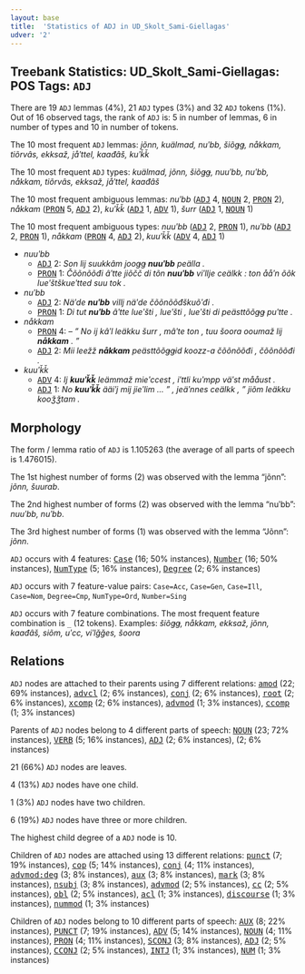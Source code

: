 ```yaml
---
layout: base
title:  'Statistics of ADJ in UD_Skolt_Sami-Giellagas'
udver: '2'
---
```


## Treebank Statistics: UD_Skolt_Sami-Giellagas: POS Tags: `ADJ`

There are 19 `ADJ` lemmas (4%), 21 `ADJ` types (3%) and 32 `ADJ` tokens (1%).
Out of 16 observed tags, the rank of `ADJ` is: 5 in number of lemmas, 6 in number of types and 10 in number of tokens.

The 10 most frequent `ADJ` lemmas: <em>jõnn, kuälmad, nuʹbb, šiõǥǥ, nåkkam, tiõrvâs, ekksaž, jåʹttel, kaađâš, kuʹǩǩ</em>

The 10 most frequent `ADJ` types:  <em>kuälmad, jõnn, šiõǥǥ, nuuʹbb, nuʹbb, nåkkam, tiõrvâs, ekksaž, jåʹttel, kaađâš</em>

The 10 most frequent ambiguous lemmas: <em>nuʹbb</em> (<tt><a href="sms_giellagas-pos-ADJ.html">ADJ</a></tt> 4, <tt><a href="sms_giellagas-pos-NOUN.html">NOUN</a></tt> 2, <tt><a href="sms_giellagas-pos-PRON.html">PRON</a></tt> 2), <em>nåkkam</em> (<tt><a href="sms_giellagas-pos-PRON.html">PRON</a></tt> 5, <tt><a href="sms_giellagas-pos-ADJ.html">ADJ</a></tt> 2), <em>kuʹǩǩ</em> (<tt><a href="sms_giellagas-pos-ADJ.html">ADJ</a></tt> 1, <tt><a href="sms_giellagas-pos-ADV.html">ADV</a></tt> 1), <em>šurr</em> (<tt><a href="sms_giellagas-pos-ADJ.html">ADJ</a></tt> 1, <tt><a href="sms_giellagas-pos-NOUN.html">NOUN</a></tt> 1)

The 10 most frequent ambiguous types:  <em>nuuʹbb</em> (<tt><a href="sms_giellagas-pos-ADJ.html">ADJ</a></tt> 2, <tt><a href="sms_giellagas-pos-PRON.html">PRON</a></tt> 1), <em>nuʹbb</em> (<tt><a href="sms_giellagas-pos-ADJ.html">ADJ</a></tt> 2, <tt><a href="sms_giellagas-pos-PRON.html">PRON</a></tt> 1), <em>nåkkam</em> (<tt><a href="sms_giellagas-pos-PRON.html">PRON</a></tt> 4, <tt><a href="sms_giellagas-pos-ADJ.html">ADJ</a></tt> 2), <em>kuuʹǩǩ</em> (<tt><a href="sms_giellagas-pos-ADV.html">ADV</a></tt> 4, <tt><a href="sms_giellagas-pos-ADJ.html">ADJ</a></tt> 1)


* <em>nuuʹbb</em>
  * <tt><a href="sms_giellagas-pos-ADJ.html">ADJ</a></tt> 2: <em>Son lij suukkâm jooǥǥ <b>nuuʹbb</b> peälla .</em>
  * <tt><a href="sms_giellagas-pos-PRON.html">PRON</a></tt> 1: <em>Čõõnõõđi âʹtte jiõčč di tõn <b>nuuʹbb</b> viʹllje ceälkk : ton ååʹn õõk lueʹštškueʹtted suu tok .</em>
* <em>nuʹbb</em>
  * <tt><a href="sms_giellagas-pos-ADJ.html">ADJ</a></tt> 2: <em>Näʹde <b>nuʹbb</b> villj näʹde čõõnõõđškuõʹđi .</em>
  * <tt><a href="sms_giellagas-pos-PRON.html">PRON</a></tt> 1: <em>Di tut <b>nuʹbb</b> âʹtte lueʹšti , lueʹšti , lueʹšti di peästtõõǥǥ puʹtte .</em>
* <em>nåkkam</em>
  * <tt><a href="sms_giellagas-pos-PRON.html">PRON</a></tt> 4: <em>– ” No ij kâʹl leäkku šurr , mâʹte ton , tuu šoora ooumaž lij <b>nåkkam</b> . ”</em>
  * <tt><a href="sms_giellagas-pos-ADJ.html">ADJ</a></tt> 2: <em>Mii leežž <b>nåkkam</b> peästtõõǥǥid koozz-a čõõnõõđi , čõõnõõđi .</em>
* <em>kuuʹǩǩ</em>
  * <tt><a href="sms_giellagas-pos-ADV.html">ADV</a></tt> 4: <em>Ij <b>kuuʹǩǩ</b> leämmaž mieʹccest , iʹttli kuʹmpp väʹst mååust .</em>
  * <tt><a href="sms_giellagas-pos-ADJ.html">ADJ</a></tt> 1: <em>No <b>kuuʹǩǩ</b> ääiʹj mij jieʹlim ... ” , jeäʹnnes ceälkk , ” jiõm leäkku kooǯǯtam .</em>

## Morphology

The form / lemma ratio of `ADJ` is 1.105263 (the average of all parts of speech is 1.476015).

The 1st highest number of forms (2) was observed with the lemma “jõnn”: <em>jõnn, šuurab</em>.

The 2nd highest number of forms (2) was observed with the lemma “nuʹbb”: <em>nuuʹbb, nuʹbb</em>.

The 3rd highest number of forms (1) was observed with the lemma “Jõnn”: <em>jõnn</em>.

`ADJ` occurs with 4 features: <tt><a href="sms_giellagas-feat-Case.html">Case</a></tt> (16; 50% instances), <tt><a href="sms_giellagas-feat-Number.html">Number</a></tt> (16; 50% instances), <tt><a href="sms_giellagas-feat-NumType.html">NumType</a></tt> (5; 16% instances), <tt><a href="sms_giellagas-feat-Degree.html">Degree</a></tt> (2; 6% instances)

`ADJ` occurs with 7 feature-value pairs: `Case=Acc`, `Case=Gen`, `Case=Ill`, `Case=Nom`, `Degree=Cmp`, `NumType=Ord`, `Number=Sing`

`ADJ` occurs with 7 feature combinations.
The most frequent feature combination is `_` (12 tokens).
Examples: <em>šiõǥǥ, nåkkam, ekksaž, jõnn, kaađâš, siõm, uʹcc, viʹlǧǧes, šoora</em>


## Relations

`ADJ` nodes are attached to their parents using 7 different relations: <tt><a href="sms_giellagas-dep-amod.html">amod</a></tt> (22; 69% instances), <tt><a href="sms_giellagas-dep-advcl.html">advcl</a></tt> (2; 6% instances), <tt><a href="sms_giellagas-dep-conj.html">conj</a></tt> (2; 6% instances), <tt><a href="sms_giellagas-dep-root.html">root</a></tt> (2; 6% instances), <tt><a href="sms_giellagas-dep-xcomp.html">xcomp</a></tt> (2; 6% instances), <tt><a href="sms_giellagas-dep-advmod.html">advmod</a></tt> (1; 3% instances), <tt><a href="sms_giellagas-dep-ccomp.html">ccomp</a></tt> (1; 3% instances)

Parents of `ADJ` nodes belong to 4 different parts of speech: <tt><a href="sms_giellagas-pos-NOUN.html">NOUN</a></tt> (23; 72% instances), <tt><a href="sms_giellagas-pos-VERB.html">VERB</a></tt> (5; 16% instances), <tt><a href="sms_giellagas-pos-ADJ.html">ADJ</a></tt> (2; 6% instances),  (2; 6% instances)

21 (66%) `ADJ` nodes are leaves.

4 (13%) `ADJ` nodes have one child.

1 (3%) `ADJ` nodes have two children.

6 (19%) `ADJ` nodes have three or more children.

The highest child degree of a `ADJ` node is 10.

Children of `ADJ` nodes are attached using 13 different relations: <tt><a href="sms_giellagas-dep-punct.html">punct</a></tt> (7; 19% instances), <tt><a href="sms_giellagas-dep-cop.html">cop</a></tt> (5; 14% instances), <tt><a href="sms_giellagas-dep-conj.html">conj</a></tt> (4; 11% instances), <tt><a href="sms_giellagas-dep-advmod-deg.html">advmod:deg</a></tt> (3; 8% instances), <tt><a href="sms_giellagas-dep-aux.html">aux</a></tt> (3; 8% instances), <tt><a href="sms_giellagas-dep-mark.html">mark</a></tt> (3; 8% instances), <tt><a href="sms_giellagas-dep-nsubj.html">nsubj</a></tt> (3; 8% instances), <tt><a href="sms_giellagas-dep-advmod.html">advmod</a></tt> (2; 5% instances), <tt><a href="sms_giellagas-dep-cc.html">cc</a></tt> (2; 5% instances), <tt><a href="sms_giellagas-dep-obl.html">obl</a></tt> (2; 5% instances), <tt><a href="sms_giellagas-dep-acl.html">acl</a></tt> (1; 3% instances), <tt><a href="sms_giellagas-dep-discourse.html">discourse</a></tt> (1; 3% instances), <tt><a href="sms_giellagas-dep-nummod.html">nummod</a></tt> (1; 3% instances)

Children of `ADJ` nodes belong to 10 different parts of speech: <tt><a href="sms_giellagas-pos-AUX.html">AUX</a></tt> (8; 22% instances), <tt><a href="sms_giellagas-pos-PUNCT.html">PUNCT</a></tt> (7; 19% instances), <tt><a href="sms_giellagas-pos-ADV.html">ADV</a></tt> (5; 14% instances), <tt><a href="sms_giellagas-pos-NOUN.html">NOUN</a></tt> (4; 11% instances), <tt><a href="sms_giellagas-pos-PRON.html">PRON</a></tt> (4; 11% instances), <tt><a href="sms_giellagas-pos-SCONJ.html">SCONJ</a></tt> (3; 8% instances), <tt><a href="sms_giellagas-pos-ADJ.html">ADJ</a></tt> (2; 5% instances), <tt><a href="sms_giellagas-pos-CCONJ.html">CCONJ</a></tt> (2; 5% instances), <tt><a href="sms_giellagas-pos-INTJ.html">INTJ</a></tt> (1; 3% instances), <tt><a href="sms_giellagas-pos-NUM.html">NUM</a></tt> (1; 3% instances)

